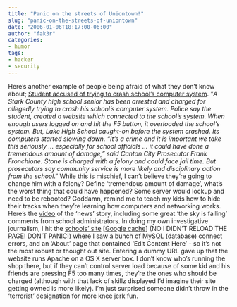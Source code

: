 ```yaml
---
title: "Panic on the streets of Uniontown!"
slug: "panic-on-the-streets-of-uniontown"
date: "2006-01-06T18:17:00-06:00"
author: "fak3r"
categories:
- humor
tags:
- hacker
- security
---
```


Here’s another example of people being afraid of what they don’t know about; [Student accused of trying to crash school’s computer system](http://www.wkyc.com/akron/akron_article.aspx?storyid=45721).  ”_A Stark County high school senior has been arrested and charged for allegedly trying to crash his school’s computer system. Police say the student, created a website which connected to the school’s system. When enough users logged on and hit the F5 button, it overloaded the school’s system. But, Lake High School caught-on before the system crashed. Its computers started slowing down. “It’s a crime and it is important we take this seriously … especially for school officials … it could have done a tremendous amount of damage,” said Canton City Prosecutor Frank Fronchione. Stone is charged with a felony and could face jail time. But prosecutors say community service is more likely and disciplinary action from the school_.”  While this is mischief, I can’t believe they’re going to change him with a felony?  Define ‘tremendous amount of damage’, what’s the worst thing that could have happened?  Some server would lockup and need to be rebooted?  Goddamn, remind me to teach my kids how to hide their tracks when they’re learning how computers and networking works.  Here’s the [video](http://www.wkyc.com/video/player.aspx?aid=18650&sid=45721&bw=) of the ‘news’ story, including some great ‘the sky is falling’ comments from school administrators.  In doing my own investigative journalism, I hit the [schools’ site](http://lake.stark.k12.oh.us/) [[Google cache](http://64.233.167.104/search?q=cache:fibEIpY6TtgJ:lake.stark.k12.oh.us/+&hl=en)] (NO I DIDN’T RELOAD THE PAGE! DON’T PANIC!) where I saw a bunch of MySQL (database) connect errors, and an ‘About’ page that contained ‘Edit Content Here’ - so it’s not the most robust or thought out site.  Entering a dummy URL gave up that the website runs Apache on a OS X server box.  I don’t know who’s running the shop there, but if they can’t control server load because of some kid and his friends are pressing F5 too many times, they’re the ones who should be charged (although with that lack of skillz displayed I’d imagine their site getting owned is more likely).  I’m just surprised someone didn’t throw in the ‘terrorist’ designation for more knee jerk fun.
